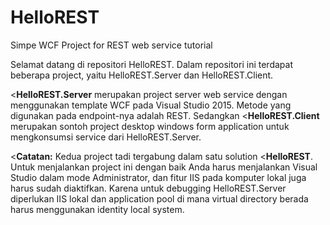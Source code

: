 # HelloREST
Simpe WCF Project for REST web service tutorial

Selamat datang di repositori HelloREST. Dalam repositori ini terdapat beberapa project, yaitu HelloREST.Server dan HelloREST.Client.

<**HelloREST.Server** merupakan project server web service dengan menggunakan template WCF pada Visual Studio 2015. Metode yang digunakan pada endpoint-nya adalah REST.
Sedangkan <**HelloREST.Client** merupakan sontoh project desktop windows form application untuk mengkonsumsi service dari HelloREST.Server.

<**Catatan:**
Kedua project tadi tergabung dalam satu solution <**HelloREST**. Untuk menjalankan project ini dengan baik Anda harus menjalankan Visual Studio dalam mode Administrator, dan fitur IIS pada komputer lokal juga harus sudah diaktifkan. Karena untuk debugging HelloREST.Server diperlukan IIS lokal dan application pool di mana virtual directory berada harus menggunakan identity local system.
